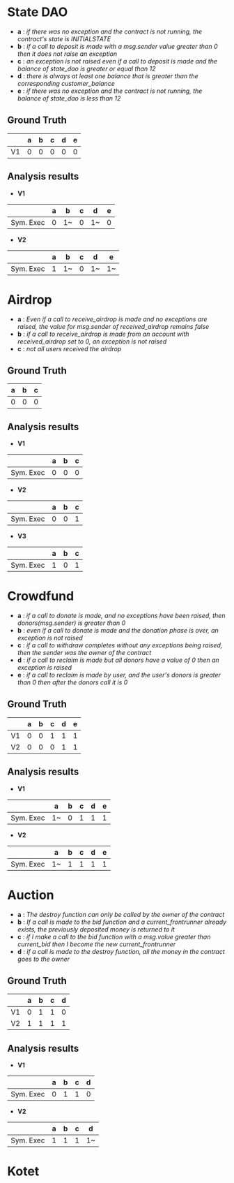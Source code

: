 # State DAO
- **a** : _if there was no exception and the contract is not running, the contract's state is INITIALSTATE_
- **b** : _if a call to deposit is made with a msg.sender value greater than 0 then it does not raise an exception_
- **c** : _an exception is not raised even if a call to deposit is made and the balance of state_dao is greater or equal than 12_
- **d** : _there is always at least one balance that is greater than the corresponding customer_balance_
- **e** : _if there was no exception and the contract is not running, the balance of state_dao is less than 12_

## Ground Truth

||a|b|c|d|e|
|----|----|----|----|----|----|
|V1|0|0|0|0|0|


## Analysis results

- **V1**

||a|b|c|d|e|
|----|----|----|----|----|----|
|Sym. Exec|0|1~|0|1~|0
- **V2**

||a|b|c|d|e|
|----|----|----|----|----|----|
|Sym. Exec|1|1~|0|1~|1~|

# Airdrop
- **a** : _Even if a call to receive_airdrop is made and no exceptions are raised, the value for msg.sender of received_airdrop remains false_
- **b** : _if a call to receive_airdrop is made from an account with received_airdrop set to 0, an exception is not raised_
- **c** : _not all users received the airdrop_

## Ground Truth

|a|b|c|
|----|----|----|
|0|0|0|

## Analysis results

- **V1**

||a|b|c|
|----|----|----|----|
|Sym. Exec|0|0|0|

- **V2**

||a|b|c|
|----|----|----|----|
|Sym. Exec|0|0|1|

- **V3**

||a|b|c|
|----|----|----|----|
|Sym. Exec|1|0|1|




# Crowdfund

- **a** : _if a call to donate is made, and no exceptions have been raised, then donors(msg.sender) is greater than 0_
- **b** : _even if a call to donate is made and the donation phase is over, an exception is not raised_
- **c** : _if a call to withdraw completes without any exceptions being raised, then the sender was the owner of the contract_
- **d** : _if a call to reclaim is made but all donors have a value of 0 then an exception is raised_
- **e** : _if a call to reclaim is made by user, and the user's donors is greater than 0 then after the donors call it is 0_

## Ground Truth

||a|b|c|d|e|
|----|----|----|----|----|----|
|V1|0|0|1|1|1|
|V2|0|0|0|1|1|

## Analysis results

- **V1**

||a|b|c|d|e|
|----|----|----|----|----|----|
|Sym. Exec|1~|0|1|1|1|

- **V2**


||a|b|c|d|e|
|----|----|----|----|----|----|
|Sym. Exec|1~|1|1|1|1|

# Auction

- **a** : _The destroy function can only be called by the owner of the contract_
- **b** : _If a call is made to the bid function and a current_frontrunner already exists, the previously deposited money is returned to it_
- **c** : _if I make a call to the bid function with a msg.value greater than current_bid then I become the new current_frontrunner_
- **d** : _if a call is made to the destroy function, all the money in the contract goes to the owner_

## Ground Truth

||a|b|c|d|
|----|----|----|----|----|
|V1|0|1|1|0|
|V2|1|1|1|1|


## Analysis results

- **V1**

||a|b|c|d|
|----|----|----|----|----|
|Sym. Exec|0|1|1|0|

- **V2**

||a|b|c|d|
|----|----|----|----|----|
|Sym. Exec|1|1|1|1~|


# Kotet

